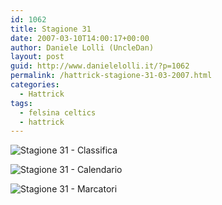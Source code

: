 ```yaml
---
id: 1062
title: Stagione 31
date: 2007-03-10T14:00:17+00:00
author: Daniele Lolli (UncleDan)
layout: post
guid: http://www.danielelolli.it/?p=1062
permalink: /hattrick-stagione-31-03-2007.html
categories:
  - Hattrick
tags:
  - felsina celtics
  - hattrick
---
```

![Stagione 31 - Classifica](http://www.danielelolli.it/wp-content/uploads/2007/10/31-1-classifica.png)

![Stagione 31 - Calendario](http://www.danielelolli.it/wp-content/uploads/2007/10/31-2-calendario.png)

![Stagione 31 - Marcatori](http://www.danielelolli.it/wp-content/uploads/2007/10/31-3-marcatori.png)
